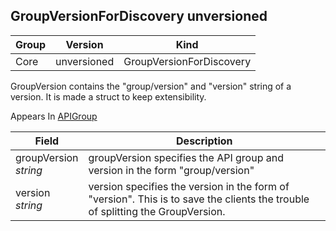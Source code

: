 ## GroupVersionForDiscovery unversioned

Group        | Version     | Kind
------------ | ---------- | -----------
Core | unversioned | GroupVersionForDiscovery



GroupVersion contains the "group/version" and "version" string of a version. It is made a struct to keep extensibility.

<aside class="notice">
Appears In  <a href="#apigroup-unversioned">APIGroup</a> </aside>

Field        | Description
------------ | -----------
groupVersion <br /> *string*  | groupVersion specifies the API group and version in the form "group/version"
version <br /> *string*  | version specifies the version in the form of "version". This is to save the clients the trouble of splitting the GroupVersion.

